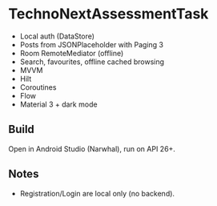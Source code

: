 # TechnoNextAssessmentTask
- Local auth (DataStore)
- Posts from JSONPlaceholder with Paging 3
- Room RemoteMediator (offline)
- Search, favourites, offline cached browsing
- MVVM 
- Hilt 
- Coroutines
- Flow
- Material 3 + dark mode

## Build
Open in Android Studio (Narwhal), run on API 26+.

## Notes
- Registration/Login are local only (no backend).
